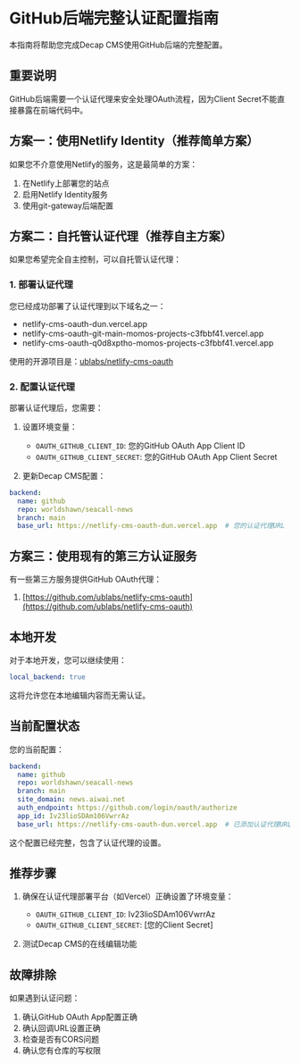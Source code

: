 # GitHub后端完整认证配置指南

本指南将帮助您完成Decap CMS使用GitHub后端的完整配置。

## 重要说明

GitHub后端需要一个认证代理来安全处理OAuth流程，因为Client Secret不能直接暴露在前端代码中。

## 方案一：使用Netlify Identity（推荐简单方案）

如果您不介意使用Netlify的服务，这是最简单的方案：

1. 在Netlify上部署您的站点
2. 启用Netlify Identity服务
3. 使用git-gateway后端配置

## 方案二：自托管认证代理（推荐自主方案）

如果您希望完全自主控制，可以自托管认证代理：

### 1. 部署认证代理

您已经成功部署了认证代理到以下域名之一：
- netlify-cms-oauth-dun.vercel.app
- netlify-cms-oauth-git-main-momos-projects-c3fbbf41.vercel.app
- netlify-cms-oauth-q0d8xptho-momos-projects-c3fbbf41.vercel.app

使用的开源项目是：[ublabs/netlify-cms-oauth](https://github.com/ublabs/netlify-cms-oauth)

### 2. 配置认证代理

部署认证代理后，您需要：

1. 设置环境变量：
   - `OAUTH_GITHUB_CLIENT_ID`: 您的GitHub OAuth App Client ID
   - `OAUTH_GITHUB_CLIENT_SECRET`: 您的GitHub OAuth App Client Secret

2. 更新Decap CMS配置：

```yaml
backend:
  name: github
  repo: worldshawn/seacall-news
  branch: main
  base_url: https://netlify-cms-oauth-dun.vercel.app  # 您的认证代理URL
```

## 方案三：使用现有的第三方认证服务

有一些第三方服务提供GitHub OAuth代理：

1. [https://github.com/ublabs/netlify-cms-oauth](https://github.com/ublabs/netlify-cms-oauth)

## 本地开发

对于本地开发，您可以继续使用：

```yaml
local_backend: true
```

这将允许您在本地编辑内容而无需认证。

## 当前配置状态

您的当前配置：

```yaml
backend:
  name: github
  repo: worldshawn/seacall-news
  branch: main
  site_domain: news.aiwai.net
  auth_endpoint: https://github.com/login/oauth/authorize
  app_id: Iv23lioSDAm106VwrrAz
  base_url: https://netlify-cms-oauth-dun.vercel.app  # 已添加认证代理URL
```

这个配置已经完整，包含了认证代理的设置。

## 推荐步骤

1. 确保在认证代理部署平台（如Vercel）正确设置了环境变量：
   - `OAUTH_GITHUB_CLIENT_ID`: Iv23lioSDAm106VwrrAz
   - `OAUTH_GITHUB_CLIENT_SECRET`: [您的Client Secret]

2. 测试Decap CMS的在线编辑功能

## 故障排除

如果遇到认证问题：

1. 确认GitHub OAuth App配置正确
2. 确认回调URL设置正确
3. 检查是否有CORS问题
4. 确认您有仓库的写权限
